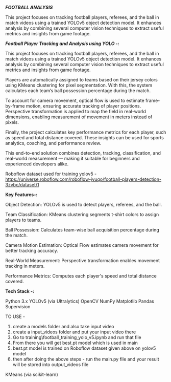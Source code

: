 ***FOOTBALL ANALYSIS***

This project focuses on tracking football players, referees, and the ball in match videos using a trained YOLOv5 object detection model. It enhances analysis by combining several computer vision techniques to extract useful metrics and insights from game footage.

***Football Player Tracking and Analysis using YOLO -:***

This project focuses on tracking football players, referees, and the ball in match videos using a trained YOLOv5 object detection model. It enhances analysis by combining several computer vision techniques to extract useful metrics and insights from game footage.

Players are automatically assigned to teams based on their jersey colors using KMeans clustering for pixel segmentation. With this, the system calculates each team’s ball possession percentage during the match.

To account for camera movement, optical flow is used to estimate frame-by-frame motion, ensuring accurate tracking of player positions. Perspective transformation is applied to map the field in real-world dimensions, enabling measurement of movement in meters instead of pixels.

Finally, the project calculates key performance metrics for each player, such as speed and total distance covered. These insights can be used for sports analytics, coaching, and performance review.

This end-to-end solution combines detection, tracking, classification, and real-world measurement — making it suitable for beginners and experienced developers alike.

Roboflow dataset used for training yolov5 - https://universe.roboflow.com/roboflow-jvuqo/football-players-detection-3zvbc/dataset/1

**Key Features-:**

Object Detection: YOLOv5 is used to detect players, referees, and the ball.

Team Classification: KMeans clustering segments t-shirt colors to assign players to teams.

Ball Possession: Calculates team-wise ball acquisition percentage during the match.

Camera Motion Estimation: Optical Flow estimates camera movement for better tracking accuracy.

Real-World Measurement: Perspective transformation enables movement tracking in meters.

Performance Metrics: Computes each player's speed and total distance covered.

**Tech Stack -:**

Python 3.x
YOLOv5 (via Ultralytics)
OpenCV
NumPy
Matplotlib
Pandas
Supervision


TO USE - 
1) create a models folder and also take input video
2) create a input_videos folder and put your input video there
3) Go to training\football_training_yolo_v5.ipynb and run that file
4) From there you will get best.pt model which is used in main
5) best.pt model is trained on Roboflow dataset given above on yolov5 model
6) then after doing the above steps - run the main.py file and your result will be stored into output_videos file



KMeans (via scikit-learn)

